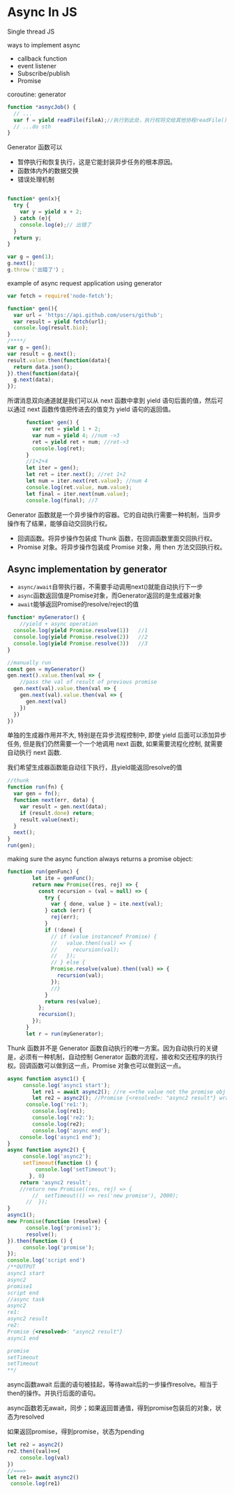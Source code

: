 # Async In JS

Single thread JS

ways to implement async

- callback function
- event listener
- Subscribe/publish
- Promise

coroutine: generator

```js
function *asnycJob() {
  // ...
  var f = yield readFile(fileA);//执行到此处，执行权将交给其他协程readFile()。是异步两个阶段的分界线。
  // ...do sth
}
```

Generator 函数可以

* 暂停执行和恢复执行，这是它能封装异步任务的根本原因。
* 函数体内外的数据交换
* 错误处理机制

```js

function* gen(x){
  try {
    var y = yield x + 2;
  } catch (e){ 
    console.log(e);// 出错了
  }
  return y;
}

var g = gen(1);
g.next();
g.throw（'出错了'）;

```

example of async request application using generator

```js
var fetch = require('node-fetch');

function* gen(){
  var url = 'https://api.github.com/users/github';
  var result = yield fetch(url);
  console.log(result.bio);
}
/****/
var g = gen();
var result = g.next();
result.value.then(function(data){
  return data.json();
}).then(function(data){
  g.next(data);
});
```

所谓消息双向通道就是我们可以从 next 函数中拿到 yield 语句后面的值，然后可以通过 next 函数传值把传进去的值变为 yield 语句的返回值。

```js
      function* gen() {
        var ret = yield 1 + 2;
        var num = yield 4; //num ->3
        ret = yield ret + num; //ret->3
        console.log(ret);
      }
      //1+2+4
      let iter = gen();
      let ret = iter.next(); //ret 1+2
      let num = iter.next(ret.value); //num 4
      console.log(ret.value, num.value);
      let final = iter.next(num.value);
      console.log(final); //7
```

Generator 函数就是一个异步操作的容器。它的自动执行需要一种机制，当异步操作有了结果，能够自动交回执行权。

* 回调函数。将异步操作包装成 Thunk 函数，在回调函数里面交回执行权。
* Promise 对象。将异步操作包装成 Promise 对象，用 then 方法交回执行权。			

## Async implementation by generator

- `async/await`自带执行器，不需要手动调用next()就能自动执行下一步
- `async`函数返回值是Promise对象，而Generator返回的是生成器对象
- `await`能够返回Promise的resolve/reject的值

```js
function* myGenerator() {
    //yield + async operation
  console.log(yield Promise.resolve(1))   //1
  console.log(yield Promise.resolve(2))   //2
  console.log(yield Promise.resolve(3))   //3
}

//manually run
const gen = myGenerator()
gen.next().value.then(val => {
    //pass the val of result of previous promise
  gen.next(val).value.then(val => {
    gen.next(val).value.then(val => {
      gen.next(val)
    })
  })
})

```

单独的生成器作用并不大, 特别是在异步流程控制中, 即使 yield 后面可以添加异步任务, 但是我们仍然需要一个一个地调用 next 函数, 如果需要流程化控制, 就需要自动执行 next 函数.

我们希望生成器函数能自动往下执行，且yield能返回resolve的值

```js
//thunk
function run(fn) {
  var gen = fn();
  function next(err, data) {
    var result = gen.next(data);
    if (result.done) return;
    result.value(next);
  }
  next();
}
run(gen);
```

making sure the async function always returns a promise object:

```js
function run(genFunc) {
        let ite = genFunc();
        return new Promise((res, rej) => {
          const recursion = (val = null) => {
            try {
              var { done, value } = ite.next(val);
            } catch (err) {
              rej(err);
            }
            if (!done) {
              // if (value instanceof Promise) {
              //   value.then((val) => {
              //     recursion(val);
              //   });
              // } else {
              Promise.resolve(value).then((val) => {
                recursion(val);
              });
              //}
            }
            return res(value);
          };
          recursion();
        });
      }
      let r = run(myGenerator);
```

Thunk 函数并不是 Generator 函数自动执行的唯一方案。因为自动执行的关键是，必须有一种机制，自动控制 Generator 函数的流程，接收和交还程序的执行权。回调函数可以做到这一点，Promise 对象也可以做到这一点。

```js
async function async1() {
     console.log('async1 start');
        let re1 = await async2(); //re =>the value not the promise obj
        let re2 = async2(); //Promise {<resolved>: "async2 result"} wrap a normal value with promise obj,
      console.log('re1:');
        console.log(re1);
        console.log('re2:');
        console.log(re2);
        console.log('async end');
    console.log('async1 end');
}
async function async2() {
     console.log('async2');
     setTimeout(function () {
         console.log('setTimeout');
       }, 0)
    return 'async2 result';
    //return new Promise((res, rej) => {
        //  setTimeout(() => res('new promise'), 2000);
      //  });
}
async1();
new Promise(function (resolve) {
      console.log('promise1');
      resolve();
}).then(function () {
     console.log('promise');
});
console.log('script end')
/**OUTPUT
async1 start
async2
promise1
script end
//async task
async2
re1:
async2 result
re2:
Promise {<resolved>: "async2 result"}
async1 end

promise
setTimeout
setTimeout
**/
```

async函数await 后面的语句被挂起，等待await后的一步操作resolve。相当于then的操作。并执行后面的语句。

async函数若无await，同步；如果返回普通值，得到promise包装后的对象，状态为resolved

如果返回promise，得到promise，状态为pending

```js
let re2 = async2()
re2.then((val)=>{
    console.log(val)
})
//===>
let re1= await async2()
 console.log(re1)
```

